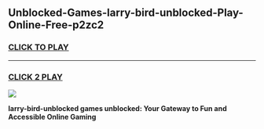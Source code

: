 
## Unblocked-Games-larry-bird-unblocked-Play-Online-Free-p2zc2
<h3>
<a href="https://premium76.site?title=larry-bird-unblocked&ref=26A">CLICK TO PLAY</a></h3>
<hr>

<h3>
<a href="https://premium76.site?title=larry-bird-unblocked&ref=26A">CLICK 2 PLAY</a>
  
</h3>

<a href="https://premium76.site?title=larry-bird-unblocked&ref=26A"><img src="https://clearcache.store/games.png"></a>


**larry-bird-unblocked games unblocked: Your Gateway to Fun and Accessible Online Gaming**
